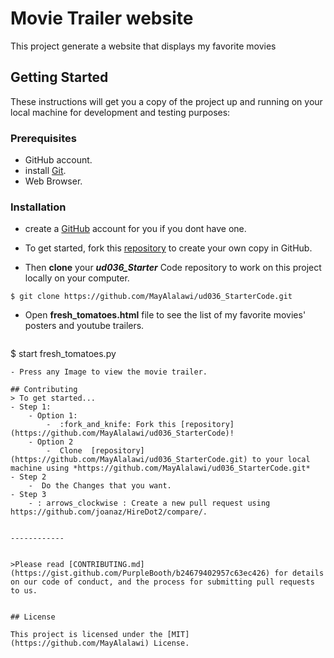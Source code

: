 
# Movie Trailer website

This project generate a website that displays my favorite movies

## Getting Started

These instructions will get you a copy of the project up and running on your local machine for development and testing purposes:

### Prerequisites
- GitHub account.
- install [Git]( http://git-scm.com/download/win).
- Web Browser.

### Installation
- create a [GitHub](https://enterprise.github.com/login) account for you if you dont have one.

- To get started, fork this  [repository](https://github.com/MayAlalawi/ud036_StarterCode) to create your own copy in GitHub.
- Then **clone** your _**ud036_Starter**_ Code repository to work on this project locally on your computer.
```
$ git clone https://github.com/MayAlalawi/ud036_StarterCode.git
```

- Open  **fresh_tomatoes.html** file to see the list of my favorite movies' posters and youtube trailers.
   ```
 $ start fresh_tomatoes.py
```
- Press any Image to view the movie trailer.

## Contributing
> To get started...
- Step 1:
	- Option 1:
        -  :fork_and_knife: Fork this [repository](https://github.com/MayAlalawi/ud036_StarterCode)!
	- Option 2
		-  Clone  [repository](https://github.com/MayAlalawi/ud036_StarterCode.git) to your local machine using *https://github.com/MayAlalawi/ud036_StarterCode.git*
- Step 2
	-  Do the Changes that you want.
- Step 3
	- : arrows_clockwise : Create a new pull request using https://github.com/joanaz/HireDot2/compare/.


------------


>Please read [CONTRIBUTING.md](https://gist.github.com/PurpleBooth/b24679402957c63ec426) for details on our code of conduct, and the process for submitting pull requests to us.


## License

This project is licensed under the [MIT](https://github.com/MayAlalawi) License.


